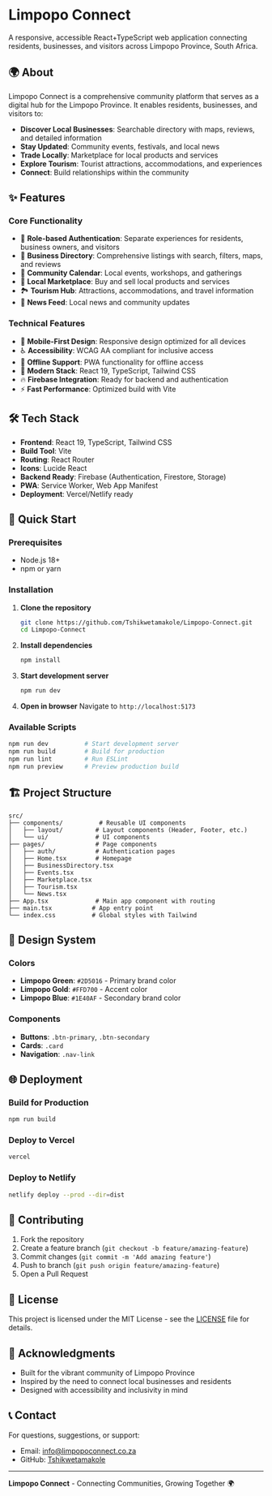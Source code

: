 # Limpopo Connect

A responsive, accessible React+TypeScript web application connecting residents, businesses, and visitors across Limpopo Province, South Africa.

## 🌍 About

Limpopo Connect is a comprehensive community platform that serves as a digital hub for the Limpopo Province. It enables residents, businesses, and visitors to:

- **Discover Local Businesses**: Searchable directory with maps, reviews, and detailed information
- **Stay Updated**: Community events, festivals, and local news
- **Trade Locally**: Marketplace for local products and services
- **Explore Tourism**: Tourist attractions, accommodations, and experiences
- **Connect**: Build relationships within the community

## ✨ Features

### Core Functionality
- 🔐 **Role-based Authentication**: Separate experiences for residents, business owners, and visitors
- 🏢 **Business Directory**: Comprehensive listings with search, filters, maps, and reviews
- 📅 **Community Calendar**: Local events, workshops, and gatherings
- 🛒 **Local Marketplace**: Buy and sell local products and services
- 🏞️ **Tourism Hub**: Attractions, accommodations, and travel information
- 📰 **News Feed**: Local news and community updates

### Technical Features
- 📱 **Mobile-First Design**: Responsive design optimized for all devices
- ♿ **Accessibility**: WCAG AA compliant for inclusive access
- 🔌 **Offline Support**: PWA functionality for offline access
- 🚀 **Modern Stack**: React 19, TypeScript, Tailwind CSS
- 🔥 **Firebase Integration**: Ready for backend and authentication
- ⚡ **Fast Performance**: Optimized build with Vite

## 🛠️ Tech Stack

- **Frontend**: React 19, TypeScript, Tailwind CSS
- **Build Tool**: Vite
- **Routing**: React Router
- **Icons**: Lucide React
- **Backend Ready**: Firebase (Authentication, Firestore, Storage)
- **PWA**: Service Worker, Web App Manifest
- **Deployment**: Vercel/Netlify ready

## 🚀 Quick Start

### Prerequisites
- Node.js 18+ 
- npm or yarn

### Installation

1. **Clone the repository**
   ```bash
   git clone https://github.com/Tshikwetamakole/Limpopo-Connect.git
   cd Limpopo-Connect
   ```

2. **Install dependencies**
   ```bash
   npm install
   ```

3. **Start development server**
   ```bash
   npm run dev
   ```

4. **Open in browser**
   Navigate to `http://localhost:5173`

### Available Scripts

```bash
npm run dev          # Start development server
npm run build        # Build for production
npm run lint         # Run ESLint
npm run preview      # Preview production build
```

## 🏗️ Project Structure

```
src/
├── components/          # Reusable UI components
│   ├── layout/         # Layout components (Header, Footer, etc.)
│   └── ui/             # UI components
├── pages/              # Page components
│   ├── auth/           # Authentication pages
│   ├── Home.tsx        # Homepage
│   ├── BusinessDirectory.tsx
│   ├── Events.tsx
│   ├── Marketplace.tsx
│   ├── Tourism.tsx
│   └── News.tsx
├── App.tsx             # Main app component with routing
├── main.tsx           # App entry point
└── index.css          # Global styles with Tailwind
```

## 🎨 Design System

### Colors
- **Limpopo Green**: `#2D5016` - Primary brand color
- **Limpopo Gold**: `#FFD700` - Accent color
- **Limpopo Blue**: `#1E40AF` - Secondary brand color

### Components
- **Buttons**: `.btn-primary`, `.btn-secondary`
- **Cards**: `.card`
- **Navigation**: `.nav-link`

## 🌐 Deployment

### Build for Production
```bash
npm run build
```

### Deploy to Vercel
```bash
vercel
```

### Deploy to Netlify
```bash
netlify deploy --prod --dir=dist
```

## 🤝 Contributing

1. Fork the repository
2. Create a feature branch (`git checkout -b feature/amazing-feature`)
3. Commit changes (`git commit -m 'Add amazing feature'`)
4. Push to branch (`git push origin feature/amazing-feature`)
5. Open a Pull Request

## 📄 License

This project is licensed under the MIT License - see the [LICENSE](LICENSE) file for details.

## 🙏 Acknowledgments

- Built for the vibrant community of Limpopo Province
- Inspired by the need to connect local businesses and residents
- Designed with accessibility and inclusivity in mind

## 📞 Contact

For questions, suggestions, or support:
- Email: info@limpopoconnect.co.za
- GitHub: [Tshikwetamakole](https://github.com/Tshikwetamakole)

---

**Limpopo Connect** - Connecting Communities, Growing Together 🌍
